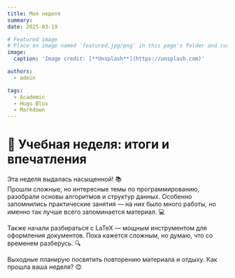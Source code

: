 ```yaml
---
title: Моя неделя
summary: 
date: 2025-03-19

# Featured image
# Place an image named `featured.jpg/png` in this page's folder and customize its options here.
image:
  caption: 'Image credit: [**Unsplash**](https://unsplash.com)'

authors:
  - admin

tags:
  - Academic
  - Hugo Blox
  - Markdown
---
```


# 📝 Учебная неделя: итоги и впечатления

Эта неделя выдалась насыщенной! 📚  
Прошли сложные, но интересные темы по программированию, разобрали основы алгоритмов и структур данных. Особенно запомнились практические занятия — на них было много работы, но именно так лучше всего запоминается материал. 💻  

Также начали разбираться с LaTeX — мощным инструментом для оформления документов. Пока кажется сложным, но думаю, что со временем разберусь. 🔍  

Выходные планирую посвятить повторению материала и отдыху. Как прошла ваша неделя? 😊  

